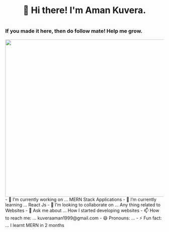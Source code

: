 <h1 align="center">👋 Hi there! I'm Aman Kuvera.<h1/>


### If you made it here, then do follow mate! Help me grow. 
<img align="right" src="https://drive.google.com/thumbnail?id=1PYR932X3KY-1WEbMbKY_Wyke46Nvs_af" height="500" width="550">  
- 🔭 I’m currently working on ... MERN Stack Applications
- 🌱 I’m currently learning ... React Js
- 👯 I’m looking to collaborate on ... Any thing related to Websites
- 💬 Ask me about ... How I started developing websites
- 📫 How to reach me: ... kuveraaman1999@gmail.com
- 😄 Pronouns: ... 
- ⚡ Fun fact: ... I learnt MERN in 2 months

